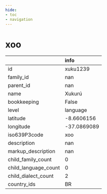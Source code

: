 ```yaml
---
hide:
- toc
- navigation
---
```

# xoo
|                      | info        |
|:---------------------|:------------|
| id                   | xuku1239    |
| family_id            | nan         |
| parent_id            | nan         |
| name                 | Xukurú      |
| bookkeeping          | False       |
| level                | language    |
| latitude             | -8.6606156  |
| longitude            | -37.0869089 |
| iso639P3code         | xoo         |
| description          | nan         |
| markup_description   | nan         |
| child_family_count   | 0           |
| child_language_count | 0           |
| child_dialect_count  | 2           |
| country_ids          | BR          |